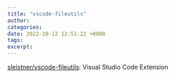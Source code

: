```yaml
---
title: "vscode-fileutils"
author: 
categories: 
date: 2022-10-12 12:51:22 +0800
tags: 
excerpt: 
---
```





[sleistner/vscode-fileutils](https://github.com/sleistner/vscode-fileutils): Visual Studio Code Extension


















